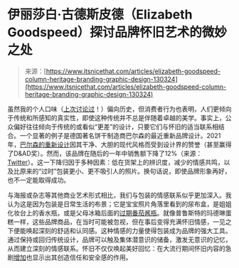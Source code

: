 <!--yml

category: 未分类

date: 2024-05-27 15:03:32

-->

# 伊丽莎白·古德斯皮德（Elizabeth Goodspeed）探讨品牌怀旧艺术的微妙之处

> 来源：[https://www.itsnicethat.com/articles/elizabeth-goodspeed-column-heritage-branding-graphic-design-130324](https://www.itsnicethat.com/articles/elizabeth-goodspeed-column-heritage-branding-graphic-design-130324)

虽然我的个人口味（[上次讨论过](https://www.itsnicethat.com/articles/elizabeth-goodspeed-column-taste-technology-art-280224)！）偏向历史，但消费者行为也表明，人们更倾向于传统和所感知的真实性，即使这种传统并不总是伴随着卓越的美学。事实上，公众偏好往往倾向于传统的或看似“更差”的设计，只要它们与怀旧的适当联系相结合。一个显著的例子是德国著名饼干制造商巴尔森的最近重新品牌设计。2021年，[巴尔森的重新设计](https://thedieline.com/blog/2021/9/2/bahlsen)因其干净、大胆的现代风格而受到设计界的赞誉（甚至赢得了D&AD奖）。然而，该品牌在随后的一年中销售额下降了12%（来源：[Twitter](https://twitter.com/ruskamartin/status/1709166904110092504)）。这一下降归因于多种因素：低在货架上的辨识度，减少的情感共鸣，以及比原来的“过时”包装更小、更不吸引人的照片。换句话说，即使品牌形象再好，也不一定能取得成功。

与海报或杂志等其他商业艺术形式相比，我们与包装的情感联系似乎更加深入。我认为这是因为包装是日常生活的布景；它是宝宝照片角落里看到的尿布盒，是姐姐化妆台上的香水瓶，或是父母冰箱后面的[过期番茄酱瓶](https://www.today.com/food/trends/mom-goes-viral-for-reaction-to-kids-annual-refrigerator-purge-rcna127425)。就像普鲁斯特的玛德琳蛋糕一样，这些品牌商品，在当时可能被忽视，但在事后变得充满怀旧情感，一见之下便能唤起深刻的舒适和认同感。这种情感的力量使得包装成为品牌的强大工具。通过保持或回归传统设计，品牌可以触及集体潜意识的储备，激发无意识的记忆，从而建立深刻的情感联系。怀旧不仅仅唤起美好回忆：在大流行期间怀旧内容的急剧[增加](https://www.nytimes.com/2020/07/28/smarter-living/coronavirus-nostalgia.html)也显示出其创造信任和安全感的作用。
